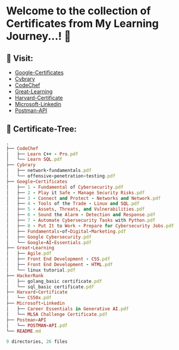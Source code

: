 # Welcome to the collection of Certificates from My Learning Journey...! 🚀

## 🔗 Visit:

+ [Google-Certificates](https://github.com/akash2061/My-Certificates/tree/main/Google-Certificates)
+ [Cybrary](https://github.com/akash2061/My-Certificates/tree/main/Cybrary)
+ [CodeChef](https://github.com/akash2061/My-Certificates/tree/main/CodeChef)
+ [Great-Learning](https://github.com/akash2061/My-Certificates/tree/main/Great-Learning)
+ [Harvard-Certificate](https://github.com/akash2061/My-Certificates/tree/main/Harvard-Certificate)
+ [Microsoft-Linkedin](https://github.com/akash2061/My-Certificates/tree/main/Microsoft-Linkedin)
+ [Postman-API](https://github.com/akash2061/My-Certificates/tree/main/Postman-API)

## 🌲 Certificate-Tree:
```ruby
.
├── CodeChef
│   ├── Learn C++ - Pro.pdf
│   └── Learn SQL.pdf
├── Cybrary
│   ├── network-fundamentals.pdf
│   └── offensive-penetration-testing.pdf
├── Google-Certificates
│   ├── 1 - Fundamental of Cybersecurity.pdf
│   ├── 2 - Play it Safe - Manage Security Risks.pdf
│   ├── 3 - Connect and Protect - Networks and Network.pdf
│   ├── 4 - Tools of the Trade - Linux and SQL.pdf
│   ├── 5 - Assets, Threats, and Vulnerabilities.pdf
│   ├── 6 - Sound the Alarm - Detection and Response.pdf
│   ├── 7 - Automate Cybersecurity Tasks with Python.pdf
│   ├── 8 - Put It to Work - Prepare for Cybersecurity Jobs.pdf
│   ├── Fundamentals-of-Digital-Marketing.pdf
│   ├── Google Cybersecurity.pdf
│   └── Google-AI-Essentials.pdf
├── Great-Learning
│   ├── Agile.pdf
│   ├── Front End Development - CSS.pdf
│   ├── Front End Development - HTML.pdf
│   └── linux tutorial.pdf
├── HackerRank
│   ├── golang_basic certificate.pdf
│   └── sql_basic certificate.pdf
├── Harvard-Certificate
│   └── CS50x.pdf
├── Microsoft-Linkedin
│   ├── Career Essentials in Generative AI.pdf
│   └── MLSA Challenge Certificate.pdf
├── Postman-API
│   └── POSTMAN-API.pdf
└── README.md

9 directories, 26 files

```
